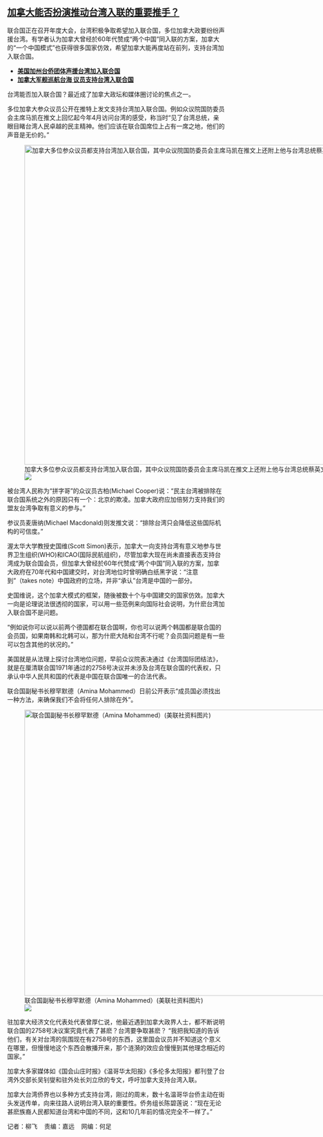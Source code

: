 <!--1695152280000-->
[加拿大能否扮演推动台湾入联的重要推手？](https://www.rfa.org/mandarin/yataibaodao/junshiwaijiao/lf-09192023125622.html)
------

<p>联合国正在召开年度大会，台湾积极争取希望加入联合国，多位加拿大政要纷纷声援台湾。有学者认为加拿大曾经於60年代赞成“两个中国”同入联的方案，加拿大的“一个中国模式”也获得很多国家仿效，希望加拿大能再度站在前列，支持台湾加入联合国。</p><p></p><ul><li><strong><a href="https://www.rfa.org/mandarin/yataibaodao/gangtai/sc-09102023181613.html">美国加州台侨团体声援台湾加入联合国</a></strong></li><li><a href="https://www.rfa.org/mandarin/yataibaodao/junshiwaijiao/lf-09212022100626.html"><strong>加拿大军舰巡航台海 议员支持台湾入联合国</strong></a></li></ul><p></p><p>台湾能否加入联合国？最近成了加拿大政坛和媒体圈讨论的焦点之一。</p><p>多位加拿大参众议员公开在推特上发文支持台湾加入联合国。例如众议院国防委员会主席马凯在推文上回忆起今年4月访问台湾的感受，称当时“见了台湾总统，亲眼目睹台湾人民卓越的民主精神。他们应该在联合国席位上占有一席之地，他们的声音是无价的。”</p><p></p><p><figure class="image-richtext image-inline captioned" style="width:1317px;"><img alt="加拿大多位参众议员都支持台湾加入联合国，其中众议院国防委员会主席马凯在推文上还附上他与台湾总统蔡英文的合照。  (推文截图)" height="741" src="https://www.rfa.org/mandarin/yataibaodao/junshiwaijiao/lf-09192023125622.html/taiwan-2.jpg/@@images/1da49da3-3d7d-4fd2-856d-b715870174c8.jpeg" title="Taiwan-2.jpg" width="1317"/><figcaption class="image-caption">加拿大多位参众议员都支持台湾加入联合国，其中众议院国防委员会主席马凯在推文上还附上他与台湾总统蔡英文的合照。  (推文截图)</figcaption><small></small><div id="zoomattribute"><a data-caption="加拿大多位参众议员都支持台湾加入联合国，其中众议院国防委员会主席马凯在推文上还附上他与台湾总统蔡英文的合照。  (推文截图)" data-fancybox="" href="https://www.rfa.org/mandarin/yataibaodao/junshiwaijiao/lf-09192023125622.html/taiwan-2.jpg" id="single_image" title="加拿大多位参众议员都支持台湾加入联合国，其中众议院国防委员会主席马凯在推文上还附上他与台湾总统蔡英文的合照。  (推文截图)"><img src="/++plone++rfa-resources/img/icon-zoom.png"/></a></div></figure></p><p>被台湾人民称为“拼字哥”的众议员古柏(Michael Cooper)说：“民主台湾被排除在联合国系统之外的原因只有一个：北京的欺凌。加拿大政府应加倍努力支持我们的盟友台湾争取有意义的参与。”</p><p>参议员麦唐纳(Michael Macdonald)则发推文说：“排除台湾只会降低这些国际机构的可信度。”</p><p>渥太华大学教授史国维(Scott Simon)表示，加拿大一向支持台湾有意义地参与世界卫生组织(WHO)和ICAO(国际民航组织)，尽管加拿大现在尚未直接表态支持台湾成为联合国会员，但加拿大曾经於60年代赞成“两个中国”同入联的方案，加拿大政府在70年代和中国建交时，对台湾地位时曾明确白纸黑字说：“注意到”（takes note）中国政府的立场，并非“承认”台湾是中国的一部分。</p><p>史国维说，这个加拿大模式的框架，随後被数十个与中国建交的国家仿效。加拿大一向是论理说法很透彻的国家，可以用一些范例来向国际社会说明，为什麽台湾加入联合国不是问题。</p><p>“例如说你可以说以前两个德国都在联合国啊，你也可以说两个韩国都是联合国的会员国，如果南韩和北韩可以，那为什麽大陆和台湾不行呢？会员国问题是有一些可以包含其他的状况的。”</p><p>美国就是从法理上探讨台湾地位问题，早前众议院表决通过《台湾国际团结法》，就是在厘清联合国1971年通过的2758号决议并未涉及台湾在联合国的代表权，只承认中华人民共和国的代表是中国在联合国唯一的合法代表。</p><p>联合国副秘书长穆罕默德（Amina Mohammed）日前公开表示“成员国必须找出一种方法，来确保我们不会将任何人排除在外”。</p><p></p><p><figure class="image-richtext image-inline captioned" style="width:1048px;"><img alt="联合国副秘书长穆罕默德（Amina Mohammed）(美联社资料图片)" height="663" src="https://www.rfa.org/mandarin/yataibaodao/junshiwaijiao/lf-09192023125622.html/ap19252371738880.jpg/@@images/4e4998c9-ae06-41c8-bb79-4725593c35b8.jpeg" title="AP19252371738880.jpg" width="1048"/><figcaption class="image-caption">联合国副秘书长穆罕默德（Amina Mohammed）(美联社资料图片)</figcaption><small></small><div id="zoomattribute"><a data-caption="联合国副秘书长穆罕默德（Amina Mohammed）(美联社资料图片)" data-fancybox="" href="https://www.rfa.org/mandarin/yataibaodao/junshiwaijiao/lf-09192023125622.html/ap19252371738880.jpg" id="single_image" title="联合国副秘书长穆罕默德（Amina Mohammed）(美联社资料图片)"><img src="/++plone++rfa-resources/img/icon-zoom.png"/></a></div></figure></p><p>驻加拿大经济文化代表处代表曾厚仁说，他最近遇到加拿大政界人士，都不断说明联合国的2758号决议案究竟代表了甚麽？台湾要争取甚麽？ “我把我知道的告诉他们，有关对台湾的氛围现在有2758号的东西，这里国会议员并不知道这个意义在哪里，但慢慢地这个东西会散播开来，那个涟漪的效应会慢慢到其他理念相近的国家。”</p><p>加拿大多家媒体如《国会山庄时报》《温哥华太阳报》《多伦多太阳报》都刊登了台湾外交部长吴钊燮和驻外处长刘立欣的专文，呼吁加拿大支持台湾入联。</p><p>加拿大台湾侨界也以多种方式支持台湾，刚过的周末，数十名温哥华台侨主动在街头发送传单，向来往路人说明台湾入联的重要性。侨务组长陈碧莲说：“现在无论甚麽族裔人民都知道台湾和中国的不同，这和10几年前的情况完全不一样了。”</p><p></p><p>记者：柳飞    责编：嘉远    网编：何足</p>
